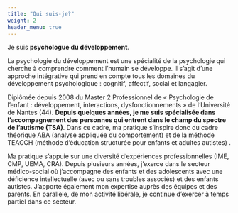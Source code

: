 ```yaml
---
title: "Qui suis-je?"
weight: 2
header_menu: true
---
```


Je suis **psychologue du développement**.

La psychologie du développement est une spécialité de la psychologie qui cherche à comprendre comment l’humain se développe. Il s’agit d’une approche intégrative qui prend en compte tous les domaines du développement psychologique : cognitif, affectif, social et langagier.

Diplômée depuis 2008 du Master 2 Professionnel de « Psychologie de l’enfant : développement, interactions, dysfonctionnements » de l’Université de Nantes (44). **Depuis quelques années, je me suis spécialisée dans l’accompagnement des personnes qui entrent dans le champ du spectre de l’autisme (TSA)**. Dans ce cadre, ma pratique s’inspire donc du cadre théorique ABA (analyse appliquée du comportement) et de la méthode TEACCH (méthode d’éducation structurée pour enfants et adultes autistes) .

Ma pratique s’appuie sur une diversité d’expériences professionnelles (IME, CMP, UEMA, CRA). Depuis plusieurs années, j’exerce dans le secteur médico-social où j’accompagne des enfants et des adolescents avec une déficience intellectuelle (avec ou sans troubles associés) et des enfants autistes. J’apporte également mon expertise auprès des équipes et des parents. 
En parallèle, de mon activité libérale, je continue d’exercer à temps partiel dans ce secteur.


